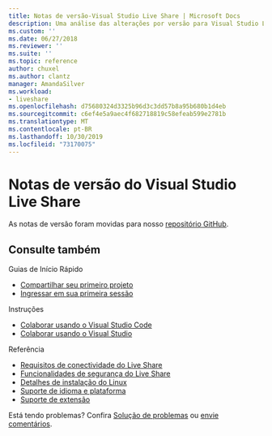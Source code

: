 ```yaml
---
title: Notas de versão-Visual Studio Live Share | Microsoft Docs
description: Uma análise das alterações por versão para Visual Studio Live Share para Visual Studio e VS Code.
ms.custom: ''
ms.date: 06/27/2018
ms.reviewer: ''
ms.suite: ''
ms.topic: reference
author: chuxel
ms.author: clantz
manager: AmandaSilver
ms.workload:
- liveshare
ms.openlocfilehash: d75680324d3325b96d3c3dd57b8a95b680b1d4eb
ms.sourcegitcommit: c6ef4e5a9aec4f682718819c58efeab599e2781b
ms.translationtype: MT
ms.contentlocale: pt-BR
ms.lasthandoff: 10/30/2019
ms.locfileid: "73170075"
---
```

<!--
Copyright © Microsoft Corporation
All rights reserved.
Creative Commons Attribution 4.0 License (International): https://creativecommons.org/licenses/by/4.0/legalcode
-->

# <a name="visual-studio-live-share-release-notes"></a>Notas de versão do Visual Studio Live Share

<!-- Placeholder in the event anyone has bookmarked the direct link -->
As notas de versão foram movidas para nosso [repositório GitHub](https://aka.ms/vsls-releases).

## <a name="see-also"></a>Consulte também

Guias de Início Rápido

- [Compartilhar seu primeiro projeto](../quickstart/share.md)
- [Ingressar em sua primeira sessão](../quickstart/join.md)

Instruções

- [Colaborar usando o Visual Studio Code](../how-to-guides/vscode.md)
- [Colaborar usando o Visual Studio](../how-to-guides/vs.md)

Referência

- [Requisitos de conectividade do Live Share](connectivity.md)
- [Funcionalidades de segurança do Live Share](security.md)
- [Detalhes de instalação do Linux](linux.md)
- [Suporte de idioma e plataforma](platform-support.md)
- [Suporte de extensão](extensions.md)

Está tendo problemas? Confira [Solução de problemas](../troubleshooting.md) ou [envie comentários](../support.md).
